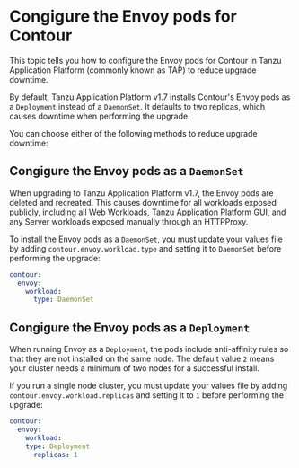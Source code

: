 # Congigure the Envoy pods for Contour

This topic tells you how to configure the Envoy pods for Contour in Tanzu 
Application Platform (commonly known as TAP) to reduce upgrade downtime.

By default, Tanzu Application Platform v1.7 installs Contour's Envoy pods as a 
`Deployment` instead of a `DaemonSet`. It defaults to two replicas, which causes 
downtime when performing the upgrade.

You can choose either of the following methods to reduce upgrade downtime:

## <a id="daemonset"></a> Congigure the Envoy pods as a `DaemonSet`

When upgrading to Tanzu Application Platform v1.7, the Envoy pods are deleted 
and recreated. This causes downtime for all workloads exposed publicly, including 
all Web Workloads, Tanzu Application Platform GUI, and any Server workloads exposed 
manually through an HTTPProxy.

To install the Envoy pods as a `DaemonSet`, you must update your values file by 
adding `contour.envoy.workload.type` and setting it to `DaemonSet` before performing 
the upgrade:
  
```yaml
contour:
  envoy:
    workload:
      type: DaemonSet
```

## <a id="daemonset"></a> Congigure the Envoy pods as a `Deployment`

When running Envoy as a `Deployment`, the pods include anti-affinity rules 
so that they are not installed on the same node. The default value `2` means 
your cluster needs a minimum of two nodes for a successful install.

If you run a single node cluster, you must update your values file by adding `contour.envoy.workload.replicas` and setting it to `1` before performing the 
upgrade:
  
```yaml
contour:
  envoy:
    workload:
    type: Deployment
      replicas: 1
```
